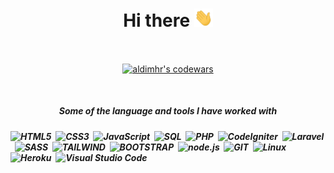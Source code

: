 <h1 align="center">Hi there <img src="https://raw.githubusercontent.com/ABSphreak/ABSphreak/master/gifs/Hi.gif" width="30px"></h1>

<br />


<p align="center">
<a href="https://www.codewars.com/users/aldimhr">
  <img align="center" alt="aldimhr's codewars" src="https://cdn.jsdelivr.net/npm/simple-icons@3.0.1/icons/codewars.svg" height="30" width="40"  />
</a>
</p>
<br />

<p align="center">
<h5 align="center">Some of the language and tools I have worked with<h5>
</p>


![HTML5](https://img.shields.io/badge/-HTML5-000000?style=plastic&logo=HTML5)&nbsp;
![CSS3](https://img.shields.io/badge/-CSS3-000000?style=plastic&logo=CSS3)&nbsp;
![JavaScript](https://img.shields.io/badge/-JavaScript-000000?style=plastic&logo=javascript)&nbsp;
![SQL](https://img.shields.io/badge/-SQL-000000?style=plastic&logo=MySQL)&nbsp;
![PHP](https://img.shields.io/badge/-PHP-000000?style=plastic&logo=php)&nbsp;
![CodeIgniter](https://img.shields.io/badge/CodeIgniter-000000?&style=flat&logo=codeigniter)&nbsp;
![Laravel](https://img.shields.io/badge/Laravel-000000?&style=flat&logo=Laravel)&nbsp;
![SASS](https://img.shields.io/badge/-SASS-000000?style=plastic&logo=SASS)&nbsp;
![TAILWIND](https://img.shields.io/badge/TailwindCSS-000000.svg?&style=plastic&logo=tailwind-css)&nbsp;
![BOOTSTRAP](https://img.shields.io/badge/Bootstrap-000000?&style=flat&logo=bootstrap)&nbsp;
![node.js](https://img.shields.io/badge/Node.js-000000?&style=flat&logo=node.js)&nbsp;
![GIT](https://img.shields.io/badge/git-000000?&style=flat&logo=git)&nbsp;
![Linux](https://img.shields.io/badge/Linux-000000?&style=flat&logo=linux)&nbsp;
![Heroku](https://img.shields.io/badge/Heroku-000000?&style=flat&logo=heroku)&nbsp;
![Visual Studio Code](https://img.shields.io/badge/-Visual%20Studio%20Code-000000?style=flat&logo=visual-studio-code&logoColor=007ACC)&nbsp;


